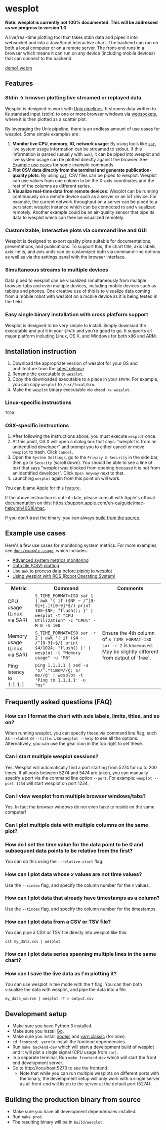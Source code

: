 wesplot
=======

**Note: wesplot is currently not 100% documented. This will be addressed as we
progress to version 1.0**.

A live/real-time plotting tool that takes stdin data and pipes it into
websocket and into a JavaScript interactive chart. The backend can run on both
a local computer or on a remote server. The front-end runs in a browser which
means it can run on any device (including mobile devices) that can connect to
the backend.

[demo1.webm](https://user-images.githubusercontent.com/338100/230804080-2396edf2-6744-4a84-ba38-8703b4e10eb4.webm)

Features
--------

### Stdin → browser plotting live streamed or replayed data

Wesplot is designed to work with [Unix
pipelines](https://en.wikipedia.org/wiki/Pipeline_(Unix)). It streams data
written to its standard input (stdin) to one or more browser windows via
[websockets](https://developer.mozilla.org/en-US/docs/Web/API/WebSockets_API),
where it is then plotted as a scatter plot.

By leveraging the Unix pipeline, there is an endless amount of use cases for
wesplot. Some simple examples are:

1. **Monitor live CPU, memory, IO, network usage**: By using tools like
   [`sar`](https://linux.die.net/man/1/sar), live system usage information can
   be streamed to stdout. If this information is parsed (usually with `awk`),
   it can be piped into wesplot and live system usage can be plotted directly
   against the browser. See [Example use cases](#example-use-cases) for
   some example commands.
2. **Plot CSV data directly from the terminal and generate publication-quality
   plots**: By using [`cat`](https://linux.die.net/man/1/cat), CSV files can be
   piped to wesplot. Wesplot can use values from one column to be the X-axis
   coordinates and the rest of the columns as different series.
3. **Visualize real-time data from remote devices**: Wesplot can be running
   continuously on a remote device such as a server or an IoT device. For
   example, the current network throughput on a server can be piped to a
   persistent wesplot instance which can be connected to and visualized
   remotely. Another example could be an air-quality sensor that pipe its data
   to wesplot which can then be visualized remotely.

### Customizable, interactive plots via command line and GUI

Wesplot is designed to export quality plots suitable for documentations,
presentations, and publications. To support this, the chart title, axis labels,
axis limits, and axis units can be customized both via command-line options as
well as via the settings panel with the browser interface.

### Simultaneous streams to multiple devices

Data piped to wesplot can be visualized simultaneously from multiple browser
tabs and even multiple devices, including mobile devices such as tablets and
phones. One creative use of this is to visualize data coming from a mobile
robot with wesplot on a mobile device as it is being tested in the field.

### Easy single binary installation with cross platform support

Wesplot is designed to be very simple to install. Simply download the
executable and put it in your `$PATH` and you're good to go. It supports all
major platform including Linux, OS X, and Windows for both x86 and ARM.

Installation instruction
------------------------

1. Download the appropriate version of wesplot for your OS and architecture
   from the [latest release](https://github.com/cactusdynamics/wesplot/releases/latest).
2. Rename the executable to `wesplot`.
3. Copy the downloaded executable to a place in your `$PATH`. For example, you
   can copy `wesplot` to `/usr/local/bin`.
4. Make the `wesplot` binary executable via `chmod +x wesplot`.

### Linux-specific instructions

```console
TODO
```

### OSX-specific instructions

1. After following the instructions above, you must execute `wesplot` once.
2. At this point, OS X will open a dialog box that says: "wesplot is from an
   unidentified developer" and prompt you to either cancel or move `wesplot` to
   trash. Click `Cancel`.
3. Open the `System Settings`, go to the `Privacy & Security` in the side bar,
   then go to `Security` (scroll down). You should be able to see a line of
   text that says "wesplot was blocked from opening because it is not from an
   identified developer". Click `Open Anyway` next to that.
4. Launching `wesplot` again from this point on will work.

You can blame Apple for this [feature](https://en.wikipedia.org/wiki/Gatekeeper_(macOS)).

If the above instruction is out-of-date, please consult with Apple's official
documentation on this: https://support.apple.com/en-ca/guide/mac-help/mh40616/mac.

If you don't trust the binary, you can always [build from the source](#building-the-production-binary-from-source).

Example use cases
-----------------

Here's a few use cases for monitoring system metrics. For more examples, see [`docs/example-usage`](docs/example-usage), which includes:

- [Advanced system metrics monitoring](docs/example-usage/advanced-system-metrics.md)
- [Data file (CSV) plotting](docs/example-usage/csv-files.md)
- [Use `awk` to process data before piping to wesplot](docs/example-usage/awk-preprocessing.md)
- [Using wesplot with ROS (Robot Operating System)](docs/example-usage/ros.md)

<table>
  <tr>
    <th>Metric</th>
    <th>Command</th>
    <th>Comments</th>
  </tr>

  <tr>
    <td>
      CPU usage (Linux via SAR)
    </td>
    <td>
      <code>S_TIME_FORMAT=ISO sar 1 | awk '{ if ($NF ~ /^[0-9]+[.]?[0-9]*$/) print 100-$NF; fflush(); }' | wesplot -t "CPU Utilization" -c "CPU%" -M 0 -m 100</code>
    </td>
    <td>
    </td>
  </tr>

  <tr>
    <td>
      Memory usage (Linux via SAR)
    </td>
    <td>
      <code>S_TIME_FORMAT=ISO sar -r 2 | awk '{ if ($4 ~ /^[0-9]+$/) print $4/1024; fflush() }' | wesplot -t "Memory usage" -u "MB"</code>
    </td>
    <td>
      Ensure the 4th column of <code>S_TIME_FORMAT=ISO sar -r 2</code> is <code>kbmemused</code>. May be slightly different from output of `free`.
    </td>
  </tr>

  <tr>
    <td>Ping latency to 1.1.1.1</td>
    <td>
      <code>ping 1.1.1.1 | sed -u 's/^.*time=//g; s/ ms//g' | wesplot -t 'Ping to 1.1.1.1' -u "ms"</code>
    </td>
    <td>
    </td>
  </tr>
</table>

Frequently asked questions (FAQ)
--------------------------------

### How can I format the chart with axis labels, limits, titles, and so on?

When running wesplot, you can specify these via command line flag, such as `--xlabel` or `--title`. Use `wesplot --help` to see all the options. Alternatively, you can use the gear icon in the top right to set these.

### Can I start multiple wesplot sessions?

Yes. Wesplot will automatically find a port starting from 5274 for up to 200
times. If all ports between 5274 and 5474 are taken, you can manually specify a
port via the command line option `--port`. For example: `wesplot --port 1234`
will start wesplot on port 1234.

### Can I view wesplot from multiple browser windows/tabs?

Yes. In fact the browser windows do not even have to reside on the same
computer!

### Can I plot multiple data with multiple columns on the same plot?

### How do I set the time value for the data point to be 0 and subsequent data points to be relative from the first?

You can do this using the `--relative-start` flag.

### How can I plot data whose _x_ values are not time values?

Use the `--xindex` flag, and specify the column number for the _x_ values.

### How can I plot data that already have timestamps as a column?

Use the `--tindex` flag, and specify the column number for the timestamps.

### How can I plot data from a CSV or TSV file?

You can pipe a CSV or TSV file directy into wesplot like this: 

```console
cat my_data.csv | wesplot
```

### How can I plot data series spanning multiple lines in the same chart?

### How can I save the live data as I'm plotting it?

You can use wesplot in tee mode with the `T` flag. You can then both visualize the data with wesplot, and pipe the data into a file.

```
my_data_source | wesplot -T > output.csv
```

Development setup
-----------------

- Make sure you have Python 3 installed.
- Make sure you install [Go](https://go.dev/).
- Make sure you install [nodejs](https://nodejs.org/en) and [yarn classic](https://classic.yarnpkg.com/en/docs/install) (for now).
- `cd frontend; yarn` to install the frontend dependencies.
- Run `make backend-dev` which will start a development build of wesplot and it will plot a single signal (CPU usage from `sar`).
- In a separate terminal, Run `make frontend-dev` which will start the front end development server.
- Go to http://localhost:5273 to see the frontend.
  - Note that while you can run multiple wesplots on different ports with the binary, the development setup will only work with a single server as all front-end will listen to the server at the default port (5274).

Building the production binary from source
------------------------------------------

- Make sure you have all development dependencies installed.
- Run `make prod`.
- The resulting binary will be in `build/wesplot`.
